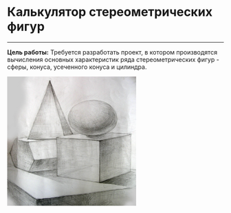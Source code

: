 # Калькулятор стереометрических фигур
-------
**Цель работы:** Требуется разработать проект, в котором производятся вычисления основных характеристик ряда стереометрических фигур - сферы, конуса, усеченного конуса и цилиндра.

<img src="https://github.com/BernikovaLera/Stereometric-Shape-Calculator/blob/main/Working%20with%20WPF%20Application/up_pr1/01.jpg" width="300" height="300" >

